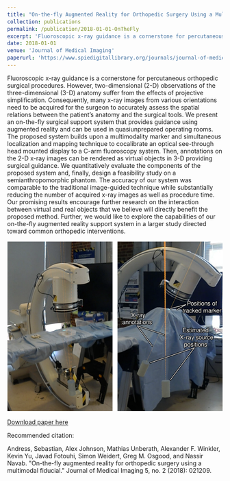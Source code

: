 ```yaml
---
title: "On-the-fly Augmented Reality for Orthopedic Surgery Using a Multimodal Fiducial"
collection: publications
permalink: /publication/2018-01-01-OnTheFly
excerpt: 'Fluoroscopic x-ray guidance is a cornerstone for percutaneous orthopedic surgical procedures. However, two-dimensional (2-D) observations of the three-dimensional (3-D) anatomy suffer from the effects of projective simplification. Consequently, many x-ray images from various orientations need to be acquired for the surgeon to accurately assess the spatial relations between the patient’s anatomy and the surgical tools. We present an on-the-fly surgical support system that provides guidance using augmented reality and can be used in quasiunprepared operating rooms. The proposed system builds upon a multimodality marker and simultaneous localization and mapping technique to cocalibrate an optical see-through head mounted display to a C-arm…'
date: 2018-01-01
venue: 'Journal of Medical Imaging'
paperurl: 'https://www.spiedigitallibrary.org/journals/journal-of-medical-imaging/volume-5/issue-2/021209/On-the-fly-augmented-reality-for-orthopedic-surgery-using-a/10.1117/1.JMI.5.2.021209.full?SSO=1'
---
```

Fluoroscopic x-ray guidance is a cornerstone for percutaneous orthopedic surgical procedures. However, two-dimensional (2-D) observations of the three-dimensional (3-D) anatomy suffer from the effects of projective simplification. Consequently, many x-ray images from various orientations need to be acquired for the surgeon to accurately assess the spatial relations between the patient’s anatomy and the surgical tools. We present an on-the-fly surgical support system that provides guidance using augmented reality and can be used in quasiunprepared operating rooms. The proposed system builds upon a multimodality marker and simultaneous localization and mapping technique to cocalibrate an optical see-through head mounted display to a C-arm fluoroscopy system. Then, annotations on the 2-D x-ray images can be rendered as virtual objects in 3-D providing surgical guidance. We quantitatively evaluate the components of the proposed system and, finally, design a feasibility study on a semianthropomorphic phantom. The accuracy of our system was comparable to the traditional image-guided technique while substantially reducing the number of acquired x-ray images as well as procedure time. Our promising results encourage further research on the interaction between virtual and real objects that we believe will directly benefit the proposed method. Further, we would like to explore the capabilities of our on-the-fly augmented reality support system in a larger study directed toward common orthopedic interventions.

![Teaser](/images/OnTheFlyTeaser.png)

[Download paper here](https://www.spiedigitallibrary.org/journals/Journal-of-Medical-Imaging/volume-5/issue-2/021209/On-the-fly-augmented-reality-for-orthopedic-surgery-using-a/10.1117/1.JMI.5.2.021209.pdf)


Recommended citation: 

Andress, Sebastian, Alex Johnson, Mathias Unberath, Alexander F. Winkler, Kevin Yu, Javad Fotouhi, Simon Weidert, Greg M. Osgood, and Nassir Navab. "On-the-fly augmented reality for orthopedic surgery using a multimodal fiducial." Journal of Medical Imaging 5, no. 2 (2018): 021209.